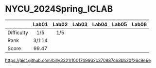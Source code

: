 # NYCU_2024Spring_ICLAB

|             | Lab01  | Lab02 | Lab03 | Lab04 | Lab05 | Lab06 | 
| ------------|:------:|:-----:|:-----:|:-----:|:-----:|:-----:|
| Difficulty  |  1/5   |  1/5  ||||||
| Rank        |  3/114 |    ||||||
| Score       |  99.47 |    ||||||


https://gist.github.com/billy3321/1001749662c370887c63bb30f26c9e6e
